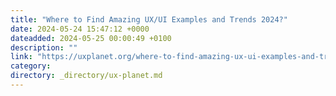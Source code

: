 ```yaml
---
title: "Where to Find Amazing UX/UI Examples and Trends 2024?"
date: 2024-05-24 15:47:12 +0000
dateadded: 2024-05-25 00:00:49 +0100
description: ""
link: "https://uxplanet.org/where-to-find-amazing-ux-ui-examples-and-trends-2024-77fcae42f2a9?source=rss----819cc2aaeee0---4"
category:
directory: _directory/ux-planet.md
---
```

